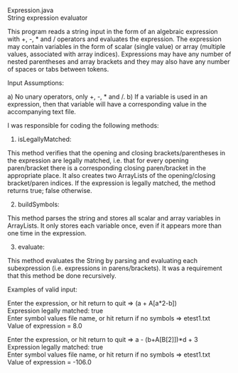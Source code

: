 Expression.java <br/>
String expression evaluator

This program reads a string input in the form of an algebraic expression with +, -, * and / operators and evaluates the expression. The expression may contain variables in the form of scalar (single value) or array (multiple values, associated with array indices). Expressions may have any number of nested parentheses and array brackets and they may also have any number of spaces or tabs between tokens.

Input Assumptions:

a) No unary operators, only +, -, * and /. b) If a variable is used in an expression, then that variable will have a corresponding value in the accompanying text file.

I was responsible for coding the following methods:

1) isLegallyMatched:

This method verifies that the opening and closing brackets/parentheses in the expression are legally matched, i.e. that for every opening paren/bracket there is a corresponding closing paren/bracket in the appropriate place. It also creates two ArrayLists of the opening/closing bracket/paren indices. If the expression is legally matched, the method returns true; false otherwise.

2) buildSymbols:

This method parses the string and stores all scalar and array variables in ArrayLists. It only stores each variable once, even if it appears more than one time in the expression.

3) evaluate:

This method evaluates the String by parsing and evaluating each subexpression (i.e. expressions in parens/brackets). It was a requirement that this method be done recursively.

Examples of valid input:

Enter the expression, or hit return to quit => (a + A[a*2-b]) <br/>
Expression legally matched: true <br/>
Enter symbol values file name, or hit return if no symbols => etest1.txt <br/>
Value of expression = 8.0

Enter the expression, or hit return to quit => a - (b+A[B[2]])*d + 3 <br/>
Expression legally matched: true <br/>
Enter symbol values file name, or hit return if no symbols => etest1.txt <br/>
Value of expression = -106.0